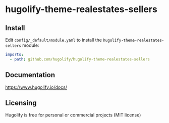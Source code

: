 # hugolify-theme-realestates-sellers

## Install

Edit `config/_default/module.yaml` to install the `hugolify-theme-realestates-sellers` module:

```yml
imports:
  - path: github.com/hugolify/hugolify-theme-realestates-sellers
```

## Documentation

https://www.hugolify.io/docs/

## Licensing

Hugolify is free for personal or commercial projects (MIT license)
